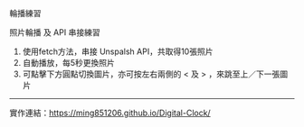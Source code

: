輪播練習

照片輪播 及 API 串接練習

1. 使用fetch方法，串接 Unspalsh API，共取得10張照片
2. 自動播放，每5秒更換照片
3. 可點擊下方圓點切換圖片，亦可按左右兩側的 < 及 > ，來跳至上／下一張圖片

--------------------------------------------------------------------

實作連結：https://ming851206.github.io/Digital-Clock/
